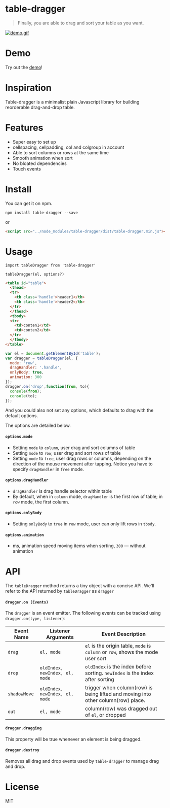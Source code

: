 # table-dragger

> Finally, you are able to drag and sort your table as you want.

[![demo.gif][demoPic]][demo]

# Demo
Try out the [demo][demo]!

# Inspiration
Table-dragger is a minimalist plain Javascript library for building reorderable drag-and-drop table.

# Features
- Super easy to set up
- cellspacing, cellpadding, col and colgroup in account
- Able to sort columns or rows at the same time
- Smooth animation when sort
- No bloated dependencies
- Touch events

# Install
You can get it on npm.

```shell
npm install table-dragger --save
```
or
```html
<script src="../node_modules/table-dragger/dist/table-dragger.min.js"></script>
```

# Usage
```
import tableDragger from 'table-dragger'

tableDragger(el, options?)
```
```html
<table id="table">
  <thead>
  <tr>
    <th class='handle'>header1</th>
    <th class='handle'>header2</th>
  </tr>
  </thead>
  <tbody>
  <tr>
    <td>conten1</td>
    <td>conten2</td>
  </tr>
  </tbody>
</table>
```
```js
var el = document.getElementById('table');
var dragger = tableDragger(el, {
  mode: 'row',
  dragHandler: '.handle',
  onlyBody: true,
  animation: 300
});
dragger.on('drop',function(from, to){
  console(from);
  console(to);
});
```
And you could also not set any options, which defaults to drag with the default options.

The options are detailed below.

#### `options.mode`
- Setting `mode` to `column`, user drag and sort columns of table
- Setting `mode` to `row`, user drag and sort rows of table
- Setting `mode` to `free`, user drag rows or columns, depending on the direction of the mouse movement after tapping. Notice you have to specify `dragHandler` in `free` mode.

#### `options.dragHandler`
- `dragHandler` is drag handle selector within table
- By default, when in `column` mode, `dragHandler` is the first row of table; in `row` mode, the first column.

#### `options.onlyBody`
- Setting `onlyBody` to `true` in `row` mode, user can only lift rows in `tbody`.

#### `options.animation`
- ms, animation speed moving items when sorting, `300` — without animation

# API
The `tableDragger` method returns a tiny object with a concise API. We'll refer to the API returned by `tableDragger` as `dragger`

#### `dragger.on (Events)`
The `dragger` is an event emitter. The following events can be tracked using `dragger.on(type, listener)`:

Event Name | Listener Arguments               | Event Description
-----------|----------------------------------|-------------------------------------------------------------------------------------
`drag`     | `el, mode`                     | `el` is the origin table, `mode` is `column` or `row`, shows the mode user sort
`drop`  | `oldIndex, newIndex, el, mode`                             | `oldIndex` is the index before sorting. `newIndex` is the index after sorting
`shadowMove`  | `oldIndex, newIndex, el, mode`                             | trigger when column(row) is being lifted and moving into other column(row) place.
`out`   | `el, mode`          | column(row) was dragged out of `el`, or dropped


#### `dragger.dragging`
This property will be true whenever an element is being dragged.

#### `dragger.destroy`
Removes all drag and drop events used by `table-dragger` to manage drag and drop.

# License
MIT

[demo]: https://sindu12jun.github.io/table-dragger/
[demoPic]: ./resources/dragger.gif
